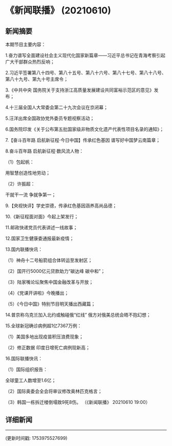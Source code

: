 # 《新闻联播》 (20210610)

## 新闻摘要

本期节目主要内容：


1.奋力谱写全面建设社会主义现代化国家新篇章——习近平总书记在青海考察引起广大干部群众热烈反响；


2.习近平签署第八十四号、第八十五号、第八十六号、第八十七号、第八十八号、第八十九号、第九十号主席令；


3.《中共中央 国务院关于支持浙江高质量发展建设共同富裕示范区的意见》发布；


4.十三届全国人大常委会第二十九次会议在京闭幕；


5.汪洋出席全国政协党外委员专题视察活动；


6.国务院印发《关于公布第五批国家级非物质文化遗产代表性项目名录的通知》；


7.【奋斗百年路 启航新征程·今日中国】传承红色基因 谱写好中国梦云南篇章；


8.奋斗百年路 启航新征程·数风流人物：


（1）包起帆：

用智慧创造性地劳动；


（2）许振超：

干就干一流 争就争第一；


9.【央视快评】学史崇德，传承红色基因涵养高尚品德；


10.《新征程面对面》今起上架发行；


11.邮政快递党员代表讲述一线故事；


12.国家卫生健康委通报最新疫情；


13.国内联播快讯：


（1）神舟十二号船箭组合体转运至发射区；


（2）国开行5000亿元贷款助力“碳达峰 碳中和”；


（3）陆家嘴论坛聚焦中国金融改革与开放；


（4）《党课开讲啦》今晚播出；


（5）《今日中国》特别节目明天播出西藏篇；


14.普京称乌克兰加入北约或触碰俄“红线” 俄方对俄美总统会晤不抱幻想；


15.全球新冠确诊病例超1亿7367万例：


（1）美国多地出现疫苗积压浪费现象；


（2）修正数据 印度日增死亡病例现新高；


16.国际联播快讯：


（1）国际组织报告：

全球童工人数增至1.6亿；


（2）国际奥委会全会将审议修改奥林匹克格言；


（3）韩国一栋拆迁楼倒塌致9死8伤。
（《新闻联播》 20210610 19:00）

## 详细新闻

---

(更新时间戳: 1753975527699)

